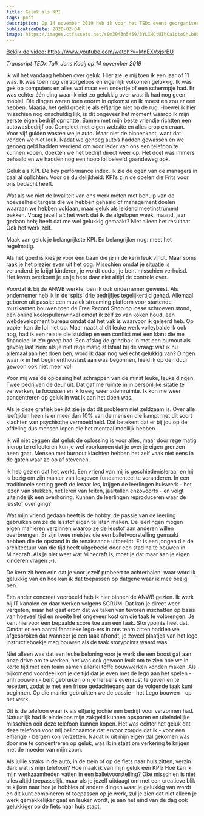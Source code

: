 ```yaml
---
title: Geluk als KPI
tags: post
description: Op 14 november 2019 heb ik voor het TEDx event georganiseerd door de ANWB gesproken over hoe je van geluk een KPI kunt maken. Je kunt de talk hier terugkijken of het hele verhaal zelf lezen.
publicationDate: 2020-02-04
image: https://images.ctfassets.net/s0m3943n5459/3YLXHCtUIhCa1ptoChLbUC/add33a75e56c7eb7bbe58b13fb648588/0
---
```

<a href="https://www.youtube.com/watch?v=MnEXVxjsrBU" target="_blank" class="embedly-card" data-card-width="100%" data-card-controls="0">Bekijk de video: https://www.youtube.com/watch?v=MnEXVxjsrBU</a>


*Transcript TEDx Talk Jens Kooij op 14 november 2019*

Ik wil het vandaag hebben over geluk. Hier zie je mij toen ik een jaar of 11 was. Ik was toen nog vrij zorgeloos en eigenlijk volkomen gelukkig. Ik was gek op computers en alles wat maar een snoertje of een schermpje had. Er was echter één ding waar ik niet zo gelukkig over was: ik had nog geen mobiel. Die dingen waren toen enorm in opkomst en ik moest en zou er een hebben. Maarja, het geld groeit je als elfjarige niet op de rug. Hoewel ik hier misschien nog onschuldig lijk, is dit ongeveer het moment waarop ik mijn eerste eigen bedrijf oprichtte. Samen met mijn beste vriendje richtten een autowasbedrijf op. Compleet met eigen website en alles erop en eraan. Voor vijf gulden wasten we je auto. Maar niet de binnenkant, want dat vonden we niet leuk. Nadat we genoeg auto’s hadden gewassen en we genoeg geld hadden verdiend om voor ieder van ons een telefoon te kunnen kopen, doekten we het bedrijf direct weer op. Het doel was immers behaald en we hadden nog een hoop lol beleefd gaandeweg ook.


Geluk als KPI. De key performance index. Ik zie de ogen van de managers in zaal al oplichten. Voor de duidelijkheid: KPI’s zijn de doelen die Frits voor ons bedacht heeft.


Wat als we niet de kwaliteit van ons werk meten met behulp van de hoeveelheid targets die we hebben gehaald of management doelen waaraan we hebben voldaan, maar geluk als leidend meetinstrument pakken. Vraag jezelf af: het werk dat ik de afgelopen week, maand, jaar gedaan heb; heeft dat me wel gelukkig gemaakt? Niet alleen het resultaat. Ook het werk zelf.


Maak van geluk je belangrijkste KPI. En belangrijker nog: meet het regelmatig.


Als het goed is kies je voor een baan die je in de kern leuk vindt. Maar soms raak je het plezier even uit het oog. Misschien omdat je situatie is veranderd: je krijgt kinderen, je wordt ouder, je bent misschien verhuisd. Het leven overkomt je en je hebt daar niet altijd de controle over.


Voordat ik bij de ANWB werkte, ben ik ook ondernemer geweest. Als ondernemer heb ik in de ‘spits’ drie bedrijfjes tegelijkertijd gehad. Allemaal geboren uit passie: een muziek streaming platform voor startende muzikanten bouwen toen de Free Record Shop op losse schroeven stond, een online kookspullenwinkel omdat ik zelf zo van koken houd, een webdevelopment bureau omdat dat het vak is waarvoor ik geleerd heb. Op papier kan de lol niet op. Maar naast al dit leuke werk volleybalde ik ook nog, had ik een relatie die stukliep en een conflict met een klant die me financieel in z’n greep had. Een afslag de grindbak in met een burnout als gevolg laat zien: als je niet regelmatig stilstaat bij de vraag: wat ik nu allemaal aan het doen ben, word ik daar nog wel echt gelukkig van?
Dingen waar ik in het begin enthousiast aan was begonnen, hield ik op den duur gewoon ook niet meer vol.

Voor mij was de oplossing het schrappen van de minst leuke, leuke dingen. Twee bedrijven de deur uit. Dat gaf me ruimte mijn personlijke sitatie te verwerken, te focussen en ik kreeg weer ademruimte. Ik kon me weer concentreren op geluk in wat ik aan het doen was.


Als je deze grafiek bekijkt zie je dat dit probleem niet zeldzaam is. Over alle leeftijden heen is er meer dan 10% van de mensen die kampt met dit soort klachten van psychische vermoeidheid. Dat betekent dat er bij jou op de afdeling dus mensen lopen die het mentaal moeilijk hebben.

Ik wil niet zeggen dat geluk de oplossing is voor alles, maar door regelmatig hierop te reflecteren kun je wel voorkomen dat je over je eigen grenzen heen gaat. Mensen met burnout klachten hebben het zelf vaak niet eens in de gaten waar ze op af stevenen.


Ik heb gezien dat het werkt. Een vriend van mij is geschiedenisleraar en hij is bezig om zijn manier van lesgeven fundamenteel te veranderen.
In een traditionele setting geeft de leraar les, krijgen de leerlingen huiswerk - het lezen van stukken, het leren van feiten, jaartallen enzovoorts - en volgt uiteindelijk een overhoring. Kunnen de leerlingen reproduceren waar de lesstof over ging?

Wat mijn vriend gedaan heeft is de hobby, de passie van de leerling gebruiken om ze de lesstof eigen te laten maken. De leerlingen mogen eigen manieren verzinnen waarop ze de lesstof aan anderen willen overbrengen. Er zijn twee meisjes die een balletvoorstelling gemaakt hebben die de opstand in de renaissance uitbeeldt. Er is een jongen die de architectuur van die tijd heeft uitgebeeld door een stad na te bouwen in Minecraft. Als je niet weet wat Minecraft is, moet je dat maar aan je eigen kinderen vragen ;-).


De kern zit hem erin dat je voor jezelf probeert te achterhalen: waar word ik gelukkig van en hoe kan ik dat toepassen op datgene waar ik mee bezig ben.


Een ander concreet voorbeeld heb ik hier binnen de ANWB gezien. Ik werk bij IT kanalen en daar werken volgens SCRUM. Dat kan je direct weer vergeten, maar het gaat erom dat we taken van tevoren inschatten op basis van hoeveel tijd en moeite het ongeveer kost om die taak te volbrengen. Je kent hiervoor een bepaalde score toe aan een taak. Storypoints heet dat. Omdat er een aantal fanatieke lego-ers in ons team zitten hadden we afgesproken dat wanneer je een taak afrondt, je zoveel plaatjes van het lego instructieboekje mag bouwen als de taak storypoints waard was.

Niet alleen was dat een leuke beloning voor je werk die een boost gaf aan onze drive om te werken, het was ook gewoon leuk om te zien hoe we in korte tijd met een team samen allerlei toffe bouwwerken konden maken. Als bijkomend voordeel kon je de tijd dat je even met de lego aan het spelen - uhh bouwen - bent gebruiken om je hersens even rust te geven en te resetten, zodat je met een frisse gedachtegang aan de volgende taak kunt beginnen. Op die manier gebruikten we de passie - het Lego bouwen - op het werk.


Dit is de telefoon waar ik als elfjarig jochie een bedrijf voor verzonnen had. Natuurlijk had ik eindeloos mijn zakgeld kunnen opsparen en uiteindelijke misschien ooit deze telefoon kunnen kopen. Het was echter het geluk dat deze telefoon voor mij belichaamde dat ervoor zorgde dat ik - voor een elfjarige - bergen kon verzetten. Nadat ik uit mijn eigen dal gekomen was door me te concentreren op geluk, was ik in staat om verkering te krijgen met de moeder van mijn zoon.

Als jullie straks in de auto, in de trein of op de fiets naar huis zitten, verzin dan: wat is mijn telefoon? Hoe maak ik van mijn geluk een KPI? Hoe kan ik mijn werkzaamheden vatten in een balletvoorstelling? Oké misschien is niet alles altijd toepasselijk, maar als je jezelf uitdaagt om met een creatieve blik te kijken naar hoe je hobbies of andere dingen waar je gelukkig van wordt en dit kunt combineren of toepassen op je werk, zul je zien dat niet alleen je werk gemakkelijker gaat en leuker wordt, je aan het eind van de dag ook gelukkiger op de fiets naar huis stapt. 

